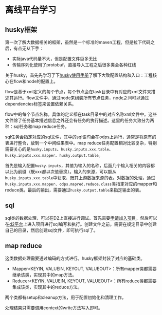 # 离线平台学习

## husky框架
第一次了解大数据相关的框架，虽然是一个标准的maven工程，但是拉下代码之后，有点无从下手：

* 实际java代码量不大，但是配置文件巨多无比
* 传输序列化使用了protobuf，直接导入工程之后很多类会各种红线

关于husky，首先先学习了下[husky使用手册](http://twiki.corp.taobao.com/bin/view/Taobao_Algo/HuskyODPS)了解下大致配置结构和入口：工程核心在flow和node的配置上。

flow是基于xml定义的每个节点，每个节点会在task目录中有对应的xml文件来描述其运行。flow文件中，通过node来组装所有节点任务，node之间可以通过dependencies标签来设置依赖关系。

flow中的每个节点名称，具体的定义都在task目录中的对应名称xml文件中。这些文件除了任务基本描述信息之外还会有任务的执行描述。这里的任务大致分为两种：sql任务和map reduce任务。

sql任务会指定对应的sql文件，其中的sql语句会在odps上运行，通常是将原有的表进行整合，放到一个中间结果表中。map reduce任务配置相对比较复杂，特别需要关心的是```husky.inputs```、```husky.inputs.xxx.table```、```husky.inputs.xxx.mapper```、```husky.output.table```。

首先是输入配置```husky.inputs```，其值为输入的名称，后面几个输入相关的内容都以此为前缀（既xxx都以次值替换）。输入的来源，可以额从```husky.inputs.xxx.table```中获取，既其上游数据来源的表。对数据的处理，通过```husky.inputs.xxx.mapper```、```odps.mapred.reduce.class```类指定对应的mapper和reduce类。最后的输出，需要通过```husky.output.table```来指定输出的表。

## sql
sql类的数据处理，可以在D2上直接进行调试。首先需要[申请加入项目](http://tenant.alibaba-inc.com/layout/project.html)，然后可以在[d2平台](http://d2.alibaba-inc.com/)上进入项目进行sql编写和执行。创建文件之前，需要在规定目录中创建自己的目录，然后创建sql文件，即可执行sql了。

## map reduce
这类数据处理需要通过编码的方式进行。husky框架封装了对应的基础类。

* Mapper<KEYIN, VALUEIN, KEYOUT, VALUEOUT>：所有mapper类都需要继承该类，实现其中的map方法。
* Reducer<KEYIN, VALUEIN, KEYOUT, VALUEOUT>：所有reduce类都需要集成该类，实现其中的reduce方法。

两个类都有setup和cleanup方法，用于配置初始化和清理工作。

处理结果只需要调用context的write方法写入即可。
